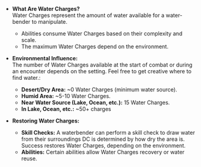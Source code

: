 
- **What Are Water Charges?**  
    Water Charges represent the amount of water available for a water-bender to manipulate.
    
    - Abilities consume Water Charges based on their complexity and scale.
    - The maximum Water Charges depend on the environment.
- **Environmental Influence:**  
    The number of Water Charges available at the start of combat or during an encounter depends on the setting. Feel free to get creative where to find water.:
    
    - **Desert/Dry Area:** ~0 Water Charges (minimum water source).
    - **Humid Area:** ~5-10 Water Charges.
    - **Near Water Source (Lake, Ocean, etc.):** 15 Water Charges.
    - **In Lake, Ocean, etc.:** ~50+ charges
	    
- **Restoring Water Charges:**
    
    - **Skill Checks:** A waterbender can perform a skill check to draw water from their surroundings DC is determined by how dry the area is. Success restores Water Charges, depending on the environment.
    - **Abilities:** Certain abilities allow Water Charges recovery or water reuse.